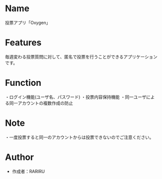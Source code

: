 # Name

投票アプリ「Oxygen」

# Features

毎週変わる投票質問に対して、匿名で投票を行うことができるアプリケーションです。

# Function

・ログイン機能(ユーザ名、パスワード)
・投票内容保持機能
・同一ユーザによる同一アカウントの複数作成の防止

# Note

・一度投票すると同一のアカウントからは投票できないのでご注意ください。

# Author

* 作成者：RARIRU
